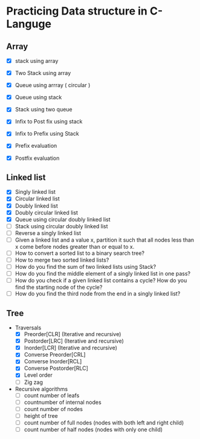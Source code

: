 # Practicing Data structure in C-Languge

## Array
- [x] stack using array
- [x] Two Stack using array
- [x] Queue using arrray ( circular )
- [x] Queue using  stack
- [x] Stack using two queue
- [x] Infix to Post fix using stack
- [x] Infix to Prefix using Stack 
- [x] Prefix evaluation
- [x] Postfix evaluation


## Linked list
- [x] Singly linked list
- [x] Circular linked list
- [x] Doubly linked list
- [x] Doubly circular linked list
- [x] Queue using circular doubly linked list
- [ ] Stack using circular doubly linked list
- [ ] Reverse a singly linked list
- [ ] Given a linked list and a value x, partition it such that all nodes less than x come before nodes greater than or equal to x.
- [ ] How to convert a sorted list to a binary search tree?
- [ ] How to merge two sorted linked lists?
- [ ] How do you find the sum of two linked lists using Stack?
- [ ] How do you find the middle element of a singly linked list in one pass?
- [ ] How do you check if a given linked list contains a cycle? How do you find the starting node of the cycle?
- [ ] How do you find the third node from the end in a singly linked list? 

## Tree
- Traversals 
    - [x] Preorder[CLR] (Iterative and recursive)
    - [x] Postorder[LRC] (Iterative and recursive)
    - [x] Inorder[LCR] (Iterative and recursive)
    - [x] Converse Preorder[CRL]
    - [x] Converse Inorder[RCL]
    - [x] Converse Postorder[RLC]
    - [x] Level order
    - [ ] Zig zag
- Recursive algorithms
  - [ ] count number of leafs
  - [ ] countnumber of internal nodes
  - [ ] count number of nodes
  - [ ] height of tree
  - [ ] count number of full nodes (nodes with both left and right child)
  - [ ] count number of half nodes (nodes with only one child)
